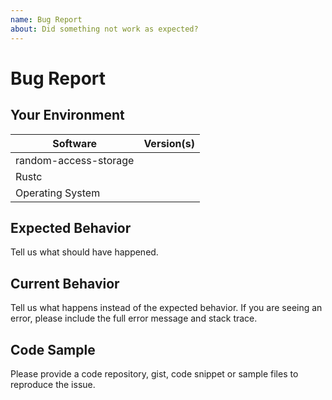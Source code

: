 ```yaml
---
name: Bug Report
about: Did something not work as expected?
---
```


# Bug Report
## Your Environment
| Software         | Version(s) |
| ---------------- | ---------- |
| random-access-storage      |
| Rustc            |
| Operating System |

## Expected Behavior
Tell us what should have happened.

## Current Behavior
Tell us what happens instead of the expected behavior. If you are seeing an
error, please include the full error message and stack trace.

## Code Sample
Please provide a code repository, gist, code snippet or sample files to
reproduce the issue.
